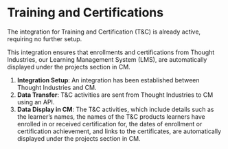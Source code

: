 # Training and Certifications

The integration for Training and Certification (T\&C) is already active, requiring no further setup.&#x20;

This integration ensures that enrollments and certifications from Thought Industries, our Learning Management System (LMS), are automatically displayed under the projects section in CM.

1. **Integration Setup**: An integration has been established between Thought Industries and CM.
2. **Data Transfer**: T\&C activities are sent from Thought Industries to CM using an API.
3. **Data Display in CM**: The T\&C activities, which include details such as the learner’s names, the names of the T\&C products learners have enrolled in or received certification for, the dates of enrollment or certification achievement, and links to the certificates, are automatically displayed under the projects section in CM.
